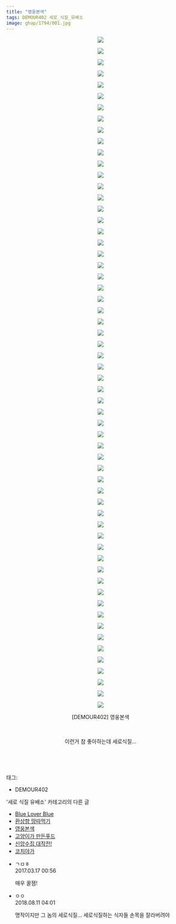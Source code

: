 ```yaml
---
title: "영웅본색"
tags: DEMOUR402 세로_식질_유배소
image: ghap/1794/001.jpg
---
```

<div class="article">
<p style="text-align: center; clear: none; float: none;"><img src="{{ site.nasurl }}/ghap/1794/001.jpg"/></p>
<p style="text-align: center; clear: none; float: none;"><img src="{{ site.nasurl }}/ghap/1794/002.jpg"/></p>
<p style="text-align: center; clear: none; float: none;"><img src="{{ site.nasurl }}/ghap/1794/003.jpg"/></p>
<p style="text-align: center; clear: none; float: none;"><img src="{{ site.nasurl }}/ghap/1794/004.jpg"/></p>
<p style="text-align: center; clear: none; float: none;"><img src="{{ site.nasurl }}/ghap/1794/005.jpg"/></p>
<p style="text-align: center; clear: none; float: none;"><img src="{{ site.nasurl }}/ghap/1794/006.jpg"/></p>
<p style="text-align: center; clear: none; float: none;"><img src="{{ site.nasurl }}/ghap/1794/007.jpg"/></p>
<p style="text-align: center; clear: none; float: none;"><img src="{{ site.nasurl }}/ghap/1794/008.jpg"/></p>
<p style="text-align: center; clear: none; float: none;"><img src="{{ site.nasurl }}/ghap/1794/009.jpg"/></p>
<p style="text-align: center; clear: none; float: none;"><img src="{{ site.nasurl }}/ghap/1794/010.jpg"/></p>
<p style="text-align: center; clear: none; float: none;"><img src="{{ site.nasurl }}/ghap/1794/011.jpg"/></p>
<p style="text-align: center; clear: none; float: none;"><img src="{{ site.nasurl }}/ghap/1794/012.jpg"/></p>
<p style="text-align: center; clear: none; float: none;"><img src="{{ site.nasurl }}/ghap/1794/013.jpg"/></p>
<p style="text-align: center; clear: none; float: none;"><img src="{{ site.nasurl }}/ghap/1794/014.jpg"/></p>
<p style="text-align: center; clear: none; float: none;"><img src="{{ site.nasurl }}/ghap/1794/015.jpg"/></p>
<p style="text-align: center; clear: none; float: none;"><img src="{{ site.nasurl }}/ghap/1794/016.jpg"/></p>
<p style="text-align: center; clear: none; float: none;"><img src="{{ site.nasurl }}/ghap/1794/017.jpg"/></p>
<p style="text-align: center; clear: none; float: none;"><img src="{{ site.nasurl }}/ghap/1794/018.jpg"/></p>
<p style="text-align: center; clear: none; float: none;"><img src="{{ site.nasurl }}/ghap/1794/019.jpg"/></p>
<p style="text-align: center; clear: none; float: none;"><img src="{{ site.nasurl }}/ghap/1794/020.jpg"/></p>
<p style="text-align: center; clear: none; float: none;"><img src="{{ site.nasurl }}/ghap/1794/021.jpg"/></p>
<p style="text-align: center; clear: none; float: none;"><img src="{{ site.nasurl }}/ghap/1794/022.jpg"/></p>
<p style="text-align: center; clear: none; float: none;"><img src="{{ site.nasurl }}/ghap/1794/023.jpg"/></p>
<p style="text-align: center; clear: none; float: none;"><img src="{{ site.nasurl }}/ghap/1794/024.jpg"/></p>
<p style="text-align: center; clear: none; float: none;"><img src="{{ site.nasurl }}/ghap/1794/025.jpg"/></p>
<p style="text-align: center; clear: none; float: none;"><img src="{{ site.nasurl }}/ghap/1794/026.jpg"/></p>
<p style="text-align: center; clear: none; float: none;"><img src="{{ site.nasurl }}/ghap/1794/027.jpg"/></p>
<p style="text-align: center; clear: none; float: none;"><img src="{{ site.nasurl }}/ghap/1794/028.jpg"/></p>
<p style="text-align: center; clear: none; float: none;"><img src="{{ site.nasurl }}/ghap/1794/029.jpg"/></p>
<p style="text-align: center; clear: none; float: none;"><img src="{{ site.nasurl }}/ghap/1794/030.jpg"/></p>
<p style="text-align: center; clear: none; float: none;"><img src="{{ site.nasurl }}/ghap/1794/031.jpg"/></p>
<p style="text-align: center; clear: none; float: none;"><img src="{{ site.nasurl }}/ghap/1794/032.jpg"/></p>
<p style="text-align: center; clear: none; float: none;"><img src="{{ site.nasurl }}/ghap/1794/033.jpg"/></p>
<p style="text-align: center; clear: none; float: none;"><img src="{{ site.nasurl }}/ghap/1794/034.jpg"/></p>
<p style="text-align: center; clear: none; float: none;"><img src="{{ site.nasurl }}/ghap/1794/035.jpg"/></p>
<p style="text-align: center; clear: none; float: none;"><img src="{{ site.nasurl }}/ghap/1794/036.jpg"/></p>
<p style="text-align: center; clear: none; float: none;"><img src="{{ site.nasurl }}/ghap/1794/037.jpg"/></p>
<p style="text-align: center; clear: none; float: none;"><img src="{{ site.nasurl }}/ghap/1794/038.jpg"/></p>
<p style="text-align: center; clear: none; float: none;"><img src="{{ site.nasurl }}/ghap/1794/039.jpg"/></p>
<p style="text-align: center; clear: none; float: none;"><img src="{{ site.nasurl }}/ghap/1794/040.jpg"/></p>
<p style="text-align: center; clear: none; float: none;"><img src="{{ site.nasurl }}/ghap/1794/041.jpg"/></p>
<p style="text-align: center; clear: none; float: none;"><img src="{{ site.nasurl }}/ghap/1794/042.jpg"/></p>
<p style="text-align: center; clear: none; float: none;"><img src="{{ site.nasurl }}/ghap/1794/043.jpg"/></p>
<p style="text-align: center; clear: none; float: none;"><img src="{{ site.nasurl }}/ghap/1794/044.jpg"/></p>
<p style="text-align: center; clear: none; float: none;"><img src="{{ site.nasurl }}/ghap/1794/045.jpg"/></p>
<p style="text-align: center; clear: none; float: none;"><img src="{{ site.nasurl }}/ghap/1794/046.jpg"/></p>
<p style="text-align: center; clear: none; float: none;"><img src="{{ site.nasurl }}/ghap/1794/047.jpg"/></p>
<p style="text-align: center; clear: none; float: none;"><img src="{{ site.nasurl }}/ghap/1794/048.jpg"/></p>
<p style="text-align: center; clear: none; float: none;"><img src="{{ site.nasurl }}/ghap/1794/049.jpg"/></p>
<p style="text-align: center; clear: none; float: none;"><img src="{{ site.nasurl }}/ghap/1794/050.jpg"/></p>
<p style="text-align: center; clear: none; float: none;"><img src="{{ site.nasurl }}/ghap/1794/051.jpg"/></p>
<p style="text-align: center; clear: none; float: none;"><img src="{{ site.nasurl }}/ghap/1794/052.jpg"/></p>
<p style="text-align: center; clear: none; float: none;"><img src="{{ site.nasurl }}/ghap/1794/053.jpg"/></p>
<p style="text-align: center; clear: none; float: none;"><img src="{{ site.nasurl }}/ghap/1794/054.jpg"/></p>
<p style="text-align: center; clear: none; float: none;"><img src="{{ site.nasurl }}/ghap/1794/055.jpg"/></p>
<p style="text-align: center; clear: none; float: none;"><img src="{{ site.nasurl }}/ghap/1794/056.jpg"/></p>
<p style="text-align: center; clear: none; float: none;"><img src="{{ site.nasurl }}/ghap/1794/057.jpg"/></p>
<p style="text-align: center; clear: none; float: none;"><img src="{{ site.nasurl }}/ghap/1794/058.jpg"/></p>
<p style="text-align: center; clear: none; float: none;"><img src="{{ site.nasurl }}/ghap/1794/059.jpg"/></p>
<p style="text-align: center; clear: none; float: none;"><img src="{{ site.nasurl }}/ghap/1794/060.jpg"/></p>
<p style="text-align: center; clear: none; float: none;">[DEMOUR402] 영웅본색</p>
<p style="text-align: center; clear: none; float: none;"><br/></p>
<p style="text-align: center; clear: none; float: none;">이런거 참 좋아하는데 세로식질...</p>
<p style="text-align: center; clear: none; float: none;"><br/></p>
<p><br/></p>
</div><div class="tagTrail">
<p>태그: </p>
<ul>
<li>DEMOUR402</li>
</ul>
</div><div class="another">
<p>'세로 식질 유배소' 카테고리의 다른 글</p>
<ul>
<li><a href="/2016-08-27-ghap_1860">Blue Lover Blue</a></li>
<li><a href="/2016-08-26-ghap_1850">환상향 땅따먹기</a></li>
<li><a href="/2016-08-23-ghap_1794">영웅본색</a></li>
<li><a href="/2016-08-23-ghap_1792">고양이가 만든푸드</a></li>
<li><a href="/2016-08-21-ghap_1747">신앙수집 대작전!</a></li>
<li><a href="/2016-08-21-ghap_1740">코치야가</a></li>
</ul>
</div><div class="cb_module cb_fluid">
<div class="cb_wrt cb_profile">
<div class="comment">
<ul>
<li class="cb_thumb_off" id="comment14941420">
<div class="cb_comment_area">
<div class="cb_info_area">
<div class="cb_section">
<span class="cb_nick_name">ㄱㅁㅎ</span>
</div>
<div class="cb_section">
<span class="cb_date">2017.03.17 00:56 </span>
</div>
</div>
<div class="cb_dsc_comment">
<p class="cb_dsc">
											매우 꿀잼!
										</p>
</div>
</div></li>
<li class="cb_thumb_off" id="comment15305674">
<div class="cb_comment_area">
<div class="cb_info_area">
<div class="cb_section">
<span class="cb_nick_name">ㅇㅇ</span>
</div>
<div class="cb_section">
<span class="cb_date">2018.08.11 04:01 </span>
</div>
</div>
<div class="cb_dsc_comment">
<p class="cb_dsc">
											명작이지만 그 놈의 세로식질... 세로식질하는 식자들 손목을 잘라버려야
										</p>
</div>
</div></li>
</ul>
</div>
</div><!-- commentList close -->
</div>
<br/>
<p id="refer"></p>
<br/>
